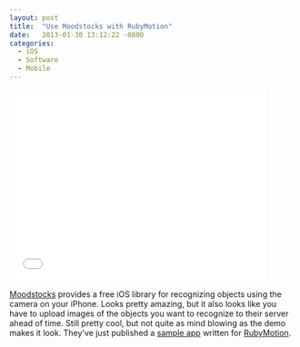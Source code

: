 ```yaml
---
layout: post
title:  "Use Moodstocks with RubyMotion"
date:   2013-01-30 13:12:22 -0800
categories:
  - iOS
  - Software
  - Mobile
---
```


<iframe class="embedly-embed" src="//cdn.embedly.com/widgets/media.html?src=https%3A%2F%2Fwww.youtube.com%2Fembed%2F4V6Nd2TS5n8%3Ffeature%3Doembed&url=https%3A%2F%2Fwww.youtube.com%2Fwatch%3Fv%3D4V6Nd2TS5n8&image=https%3A%2F%2Fi.ytimg.com%2Fvi%2F4V6Nd2TS5n8%2Fhqdefault.jpg&key=d815972c91e546edb5d2d02e509f8b1c&type=text%2Fhtml&schema=youtube" width="450" height="338" scrolling="no" frameborder="0" allowfullscreen></iframe>

 [Moodstocks](http://www.moodstocks.com)  provides a free iOS library for recognizing objects using the camera on your iPhone. Looks pretty amazing, but it also looks like you have to upload images of the objects you want to recognize to their server ahead of time. Still pretty cool, but not quite as mind blowing as the demo makes it look. They've just published a  [sample app](https://github.com/Moodstocks/moodstocks-rubymotion-demo-app)  written for  [RubyMotion](http://rubymotion.com). 

 
